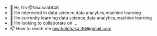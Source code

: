 - 👋 Hi, I’m @Nischal4848
- 👀 I’m interested in data science,data analytics,machine learning
- 🌱 I’m currently learning data science,data analytics,machine learning
- 💞️ I’m looking to collaborate on ...
- 📫 How to reach me nischaldhakal36@gmail.com

<!---
Nischal4848/Nischal4848 is a ✨ special ✨ repository because its `README.md` (this file) appears on your GitHub profile.
You can click the Preview link to take a look at your changes.
--->
